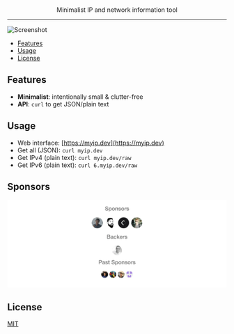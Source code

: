 <p align="center">
    <img alt="" height="60px" src="./public/android-chrome-256x256.png">
  <br />
  Minimalist IP and network information tool
</p>

---

![Screenshot](./public/screenshot.png)

- [Features](#features)
- [Usage](#usage)
- [License](#license)

## Features

- **Minimalist**: intentionally small & clutter-free
- **API**: `curl` to get JSON/plain text

## Usage

- Web interface: [https://myip.dev](https://myip.dev)
- Get all (JSON): `curl myip.dev`
- Get IPv4 (plain text): `curl myip.dev/raw`
- Get IPv6 (plain text): `curl 6.myip.dev/raw`

## Sponsors

![Sponsors](https://github.com/QuiiBz/dotfiles/blob/main/sponsors.png?raw=true)

## License

[MIT](./LICENSE)

